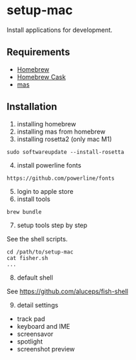 # setup-mac

Install applications for development.

## Requirements

- [Homebrew](https://github.com/Homebrew/brew)
- [Homebrew Cask](https://github.com/Homebrew/homebrew-cask)
- [mas](https://github.com/mas-cli/mas)

## Installation

1. installing homebrew
2. installing mas from homebrew
3. installing rosetta2 (only mac M1)

```
sudo softwareupdate --install-rosetta
```

4. install powerline fonts

```
https://github.com/powerline/fonts
```

5. login to apple store
6. install tools

```
brew bundle
```

7. setup tools step by step

See the shell scripts.
```
cd /path/to/setup-mac
cat fisher.sh
...
```

8. default shell

See https://github.com/aluceps/fish-shell

9. detail settings

- track pad
- keyboard and IME
- screensavor
- spotlight
- screenshot preview